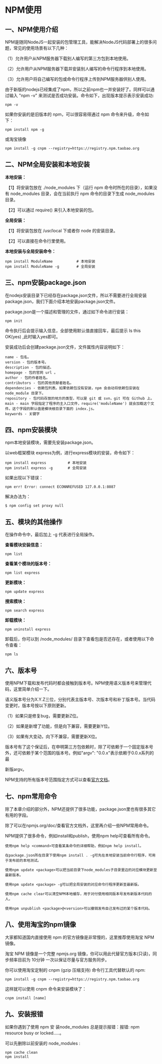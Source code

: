 # NPM使用

## 一、NPM使用介绍

NPM是随同NodeJS一起安装的包管理工具，能解决NodeJS代码部署上的很多问题，常见的使用场景有以下几种：

（1）允许用户从NPM服务器下载别人编写的第三方包到本地使用。

（2）允许用户从NPM服务器下载并安装别人编写的命令行程序到本地使用。

（3）允许用户将自己编写的包或命令行程序上传到NPM服务器供别人使用。

由于新版的nodejs已经集成了npm，所以之前npm也一并安装好了。同样可以通过输入 "npm -v" 来测试是否成功安装。命令如下，出现版本提示表示安装成功:

```
npm -v
```

如果你安装的是旧版本的 npm，可以很容易得通过 npm 命令来升级，命令如下：

```
npm install npm -g
```

或淘宝镜像

```
npm install -g cnpm --registry=https://registry.npm.taobao.org
```

## 二、NPM全局安装和本地安装

**本地安装：**

​	【1】将安装包放在 ./node_modules 下（运行 npm 命令时所在的目录），如果没有 node_modules 目录，会在当前执行 npm 命令的目录下生成 node_modules 目录。

​	【2】可以通过 require() 来引入本地安装的包。

**全局安装：**

​	【1】将安装包放在 /usr/local 下或者你 node 的安装目录。

​	【2】可以直接在命令行里使用。

**本地安装与全局安装命令：**

```
npm install ModuleName           # 本地安装
npm install ModuleName -g   	 # 全局安装
```

## 三、npm安装package.json

在nodejs安装目录下已经存在package.json文件，所以不需要进行全局安装package.json，我们下面介绍本地安装package.json文件。

package.json是一个描述和管理的文件，通过如下命令进行安装：

```
npm init
```

命令执行后会提示输入信息，全部使用默认值直接回车，最后提示 Is this OK(yes) ,此时输入yes即可。

安装成功后会创建package.json文件，文件属性内容说明如下：

```
name - 包名。
version - 包的版本号。
description - 包的描述。
homepage - 包的官网 url 。
author - 包的作者姓名。
contributors - 包的其他贡献者姓名。
dependencies - 依赖包列表。如果依赖包没有安装，npm 会自动将依赖包安装在 node_module 目录下。
repository - 包代码存放的地方的类型，可以是 git 或 svn，git 可在 Github 上。
main - main 字段指定了程序的主入口文件，require('moduleName') 就会加载这个文件。这个字段的默认值是模块根目录下面的 index.js。
keywords - 关键字
```

## 四、npm安装模块

npm本地安装模块，需要先安装package.json。

以web框架模块 express为例，进行express模块的安装，命令如下：

```
npm install express          # 本地安装
npm install express -g       # 全局安装
```

如果出现以下错误：

```
npm err! Error: connect ECONNREFUSED 127.0.0.1:8087
```

解决办法为：

```
$ npm config set proxy null
```

## 五、模块的其他操作

在操作命令中，最后加上 -g 代表进行全局操作。

**查看模块安装信息：**

```
npm list	
```

**查看某个模块的版本号：**

```
npm list express
```

**更新模块：**

```
npm update express
```

**搜索模块：**

```
npm search express
```

**卸载模块：**

```
npm uninstall express
```

卸载后，你可以到 /node_modules/ 目录下查看包是否还存在，或者使用以下命令查看：

```
npm ls
```

## 六、版本号

使用NPM下载和发布代码时都会接触到版本号。NPM使用语义版本号来管理代码，这里简单介绍一下。

语义版本号分为X.Y.Z三位，分别代表主版本号、次版本号和补丁版本号。当代码变更时，版本号按以下原则更新。

（1）如果只是修复bug，需要更新Z位。

（2）如果是新增了功能，但是向下兼容，需要更新Y位。

（3）如果有大变动，向下不兼容，需要更新X位。

版本号有了这个保证后，在申明第三方包依赖时，除了可依赖于一个固定版本号外，还可依赖于某个范围的版本号。例如"argv": "0.0.x"表示依赖于0.0.x系列的最

新版argv。

NPM支持的所有版本号范围指定方式可以查看[官方文档](https://npmjs.org/doc/files/package.json.html#dependencies)。

## 七、npm常用命令

除了本章介绍的部分外，NPM还提供了很多功能，package.json里也有很多其它有用的字段。

除了可以在npmjs.org/doc/查看官方文档外，这里再介绍一些NPM常用命令。

NPM提供了很多命令，例如install和publish，使用npm help可查看所有命令。

```
使用npm help <command>可查看某条命令的详细帮助，例如npm help install。

在package.json所在目录下使用npm install . -g可先在本地安装当前命令行程序，可用于发布前的本地测试。

使用npm update <package>可以把当前目录下node_modules子目录里边的对应模块更新至最新版本。

使用npm update <package> -g可以把全局安装的对应命令行程序更新至最新版。

使用npm cache clear可以清空NPM本地缓存，用于对付使用相同版本号发布新版本代码的人。

使用npm unpublish <package>@<version>可以撤销发布自己发布过的某个版本代码。
```

## 八、使用淘宝的npm镜像

大家都知道国内直接使用 npm 的官方镜像是非常慢的，这里推荐使用淘宝 NPM 镜像。

淘宝 NPM 镜像是一个完整 npmjs.org 镜像，你可以用此代替官方版本(只读)，同步频率目前为 10分钟 一次以保证尽量与官方服务同步。

你可以使用淘宝定制的 cnpm (gzip 压缩支持) 命令行工具代替默认的 npm:

```
npm install -g cnpm --registry=https://registry.npm.taobao.org
```

这样就可以使用 cnpm 命令来安装模块了：

```
cnpm install [name]
```

## 九、安装报错

如果你遇到了使用 npm 安 装node_modules 总是提示报错：报错: npm resource busy or locked.....。

可以先删除以前安装的 node_modules :

```
npm cache clean
npm install
```

